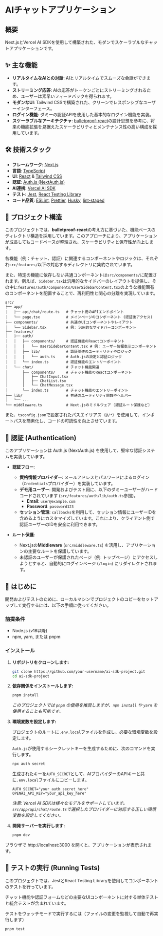 # AIチャットアプリケーション

## 概要

Next.jsとVercel AI SDKを使用して構築された、モダンでスケーラブルなチャットアプリケーションです。

## ✨ 主な機能

- **リアルタイムなAIとの対話**: AIとリアルタイムでスムーズな会話ができます。
- **ストリーミング応答**: AIの応答がトークンごとにストリーミングされるため、ユーザーは素早いフィードバックを得られます。
- **モダンなUI**: Tailwind CSSで構築された、クリーンでレスポンシブなユーザーインターフェース。
- **ログイン機能**: ダミーの認証APIを使用した基本的なログイン機能を実装。
- **スケーラブルなアーキテクチャ**: [bulletproof-react](https://github.com/alan2207/bulletproof-react)の設計思想を参考に、将来の機能拡張を見据えたスケーラビリティとメンテナンス性の高い構成を採用しています。

## 🛠️ 技術スタック

- **フレームワーク**: [Next.js](https://nextjs.org/)
- **言語**: [TypeScript](https://www.typescriptlang.org/)
- **UI**: [React](https://react.dev/) & [Tailwind CSS](https://tailwindcss.com/)
- **認証**: [Auth.js (NextAuth.js)](https://authjs.dev/)
- **AI連携**: [Vercel AI SDK](https://sdk.vercel.ai/)
- **テスト**: [Jest](https://jestjs.io/), [React Testing Library](https://testing-library.com/docs/react-testing-library/intro/)
- **コード品質**: [ESLint](https://eslint.org/), [Prettier](https://prettier.io/), [Husky](https://typicode.github.io/husky/), [lint-staged](https://github.com/okonet/lint-staged)

## 📂 プロジェクト構造

このプロジェクトでは、**bulletproof-react**の考え方に基づいた、機能ベースのディレクトリ構造を採用しています。このアプローチにより、アプリケーションが成長してもコードベースが整理され、スケーラビリティと保守性が向上します。

各機能（例：チャット、認証）に関連するコンポーネントやロジックは、それぞれ`src/features/`以下の対応するディレクトリに集約されています。

また、特定の機能に依存しない共通コンポーネントは`src/components/`に配置されます。例えば、`Sidebar.tsx`は汎用的なサイドバーのレイアウトを提供し、その中に`features/auth/components/UserSidebarContent.tsx`のような機能固有のコンポーネントを配置することで、再利用性と関心の分離を実現しています。

```
src/
├── app/
│   ├── api/chat/route.ts   # チャット用のAPIエンドポイント
│   └── page.tsx            # メインページのコンポーネント (認証後アクセス)
├── components/             # 共通のUIコンポーネントやレイアウト
│   └── Sidebar.tsx         # 例: 汎用的なサイドバーコンポーネント
├── features/
│   ├── auth/
│   │   ├── components/     # 認証機能のReactコンポーネント
│   │   │   └── UserSidebarContent.tsx # 例: ユーザー情報表示コンポーネント
│   │   ├── lib/            # 認証関連のユーティリティやロジック
│   │   │   └── auth.ts     # Auth.jsの設定と認証ロジック
│   │   └── index.ts        # 認証機能のエントリーポイント
│   └── chat/               # チャット機能関連
│       ├── components/     # チャット機能のReactコンポーネント
│       │   ├── ChatInput.tsx
│       │   ├── ChatList.tsx
│       │   └── ChatMessage.tsx
│       └── index.ts        # チャット機能のエントリーポイント
├── lib/                    # 共通のユーティリティ関数やヘルパー
│   └── ...
└── middleware.ts           # Next.jsのミドルウェア (認証ルート保護など)

```

また、`tsconfig.json`で設定されたパスエイリアス（`@/*`）を使用して、インポートパスを簡素化し、コードの可読性を向上させています。

## 🔐 認証 (Authentication)

このアプリケーションは Auth.js (NextAuth.js) を使用して、堅牢な認証システムを実装しています。

- **認証フロー**:

  - **資格情報プロバイダー**: メールアドレスとパスワードによるログイン（`Credentials`プロバイダー）を実装しています。
  - **デモ用ユーザー**: 開発およびテスト用に、以下のダミーユーザーがハードコードされています (`src/features/auth/lib/auth.ts`参照)。
    - **Email**: `user@example.com`
    - **Password**: `password123`
  - **セッション管理**: `callbacks`を利用して、セッション情報にユーザーIDを含めるようにカスタマイズしています。これにより、クライアント側で認証ユーザーのIDを安全に利用できます。

- **ルート保護**:
  - Next.jsの**Middleware** (`src/middleware.ts`) を活用し、アプリケーションの主要なルートを保護しています。
  - 未認証のユーザーが保護されたページ（例: トップページ）にアクセスしようとすると、自動的にログインページ (`/login`) にリダイレクトされます。

## 🚀 はじめに

開発およびテストのために、ローカルマシンでプロジェクトのコピーをセットアップして実行するには、以下の手順に従ってください。

### 前提条件

- Node.js (v18以降)
- npm, yarn, または pnpm

### インストール

1.  **リポジトリをクローンします:**

    ```bash
    git clone https://github.com/your-username/ai-sdk-project.git
    cd ai-sdk-project
    ```

2.  **依存関係をインストールします:**

    ```bash
    pnpm install
    ```

    _このプロジェクトでは `pnpm` の使用を推奨しますが、`npm install` や `yarn` を使用することも可能です。_

3.  **環境変数を設定します:**

    プロジェクトのルートに`.env.local`ファイルを作成し、必要な環境変数を設定します。

    `Auth.js`が使用するシークレットキーを生成するために、次のコマンドを実行します。

    ```bash
    npx auth secret
    ```

    生成されたキーを`AUTH_SECRET`として、AIプロバイダーのAPIキーと共に`.env.local`ファイルにコピーします。

    ```.env.local
    AUTH_SECRET="your_auth_secret_here"
    OPENAI_API_KEY="your_api_key_here"
    ```

    _注意: Vercel AI SDKは様々なモデルをサポートしています。`src/app/api/chat/route.ts`で選択したプロバイダーに対応する正しい環境変数を設定してください。_

4.  **開発サーバーを実行します:**
    ```bash
    pnpm dev
    ```

ブラウザで http://localhost:3000 を開くと、アプリケーションが表示されます。

## 🧪 テストの実行 (Running Tests)

このプロジェクトでは、JestとReact Testing Libraryを使用してコンポーネントのテストを行っています。

チャット機能や認証フォームなどの主要なUIコンポーネントに対する単体テストと統合テストが含まれています。

テストをウォッチモードで実行するには（ファイルの変更を監視して自動で再実行します）

```bash
pnpm test
```
